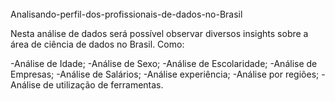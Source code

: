 <br>
Analisando-perfil-dos-profissionais-de-dados-no-Brasil

Nesta análise de dados será possível observar diversos insights sobre a área de ciência de dados no Brasil.
Como:

-Análise de Idade;
-Análise de Sexo;
-Análise de Escolaridade;
-Análise de Empresas;
-Análise de Salários;
-Análise experiência;
-Análise por regiões;
-Análise de utilização de ferramentas.
<br>
